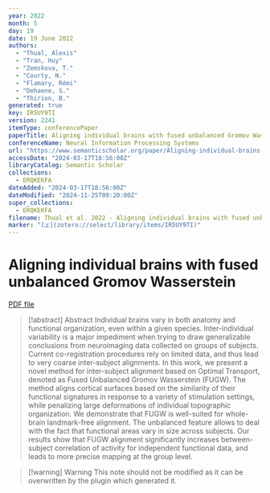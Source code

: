 ```yaml
---
year: 2022
month: 5
day: 19
date: 19 June 2022
authors:
  - "Thual, Alexis"
  - "Tran, Huy"
  - "Zemskova, T."
  - "Courty, N."
  - "Flamary, Rémi"
  - "Dehaene, S."
  - "Thirion, B."
generated: true
key: IR5UY9TI
version: 2241
itemType: conferencePaper
paperTitle: Aligning individual brains with fused unbalanced Gromov Wasserstein
conferenceName: Neural Information Processing Systems
url: "https://www.semanticscholar.org/paper/Aligning-individual-brains-with-fused-unbalanced-Thual-Tran/d67dcbf457ce55336f5c6c5c4c996ca3fda0d477"
accessDate: "2024-03-17T18:56:00Z"
libraryCatalog: Semantic Scholar
collections:
  - ERQKEKFA
dateAdded: "2024-03-17T18:56:00Z"
dateModified: "2024-11-25T09:20:00Z"
super_collections:
  - ERQKEKFA
filename: Thual et al. 2022 - Aligning individual brains with fused unbalanced Gromov Wasserstein.pdf
marker: "[🇿](zotero://select/library/items/IR5UY9TI)"
---
```

# Aligning individual brains with fused unbalanced Gromov Wasserstein

[PDF file](/Papers/PDFs/Thual%20et%20al.%202022%20-%20Aligning%20individual%20brains%20with%20fused%20unbalanced%20Gromov%20Wasserstein.pdf)

> [!abstract] Abstract
> Individual brains vary in both anatomy and functional organization, even within a given species. Inter-individual variability is a major impediment when trying to draw generalizable conclusions from neuroimaging data collected on groups of subjects. Current co-registration procedures rely on limited data, and thus lead to very coarse inter-subject alignments. In this work, we present a novel method for inter-subject alignment based on Optimal Transport, denoted as Fused Unbalanced Gromov Wasserstein (FUGW). The method aligns cortical surfaces based on the similarity of their functional signatures in response to a variety of stimulation settings, while penalizing large deformations of individual topographic organization. We demonstrate that FUGW is well-suited for whole-brain landmark-free alignment. The unbalanced feature allows to deal with the fact that functional areas vary in size across subjects. Our results show that FUGW alignment significantly increases between-subject correlation of activity for independent functional data, and leads to more precise mapping at the group level.

>[!warning] Warning
> This note should not be modified as it can be overwritten by the plugin which generated it.

